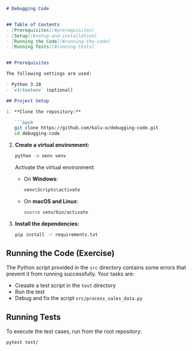 ```markdown
# Debugging Code


## Table of Contents
- [Prerequisites](#prerequisites)
- [Setup](#setup-and-installation)
- [Running the Code](#running-the-code)
- [Running Tests](#running-tests)


## Prerequisites

The following settings are used:

- Python 3.10
- `virtualenv` (optional)

## Project Setup

1. **Clone the repository:**

   ```bash
   git clone https://github.com/kalu-o/debugging-code.git
   cd debugging-code
   ```

2. **Create a virtual environment:**

   ```bash
   python -m venv venv
   ```

   Activate the virtual environment:

   - On **Windows**:

     ```bash
     venv\Scripts\activate
     ```

   - On **macOS and Linux**:

     ```bash
     source venv/bin/activate
     ```

3. **Install the dependencies:**

   ```bash
   pip install -r requirements.txt
   ```

## Running the Code (Exercise)

The Python script provided in the `src` directory contains some errors that prevent it from running successfully. Your tasks are:
- Creaate a test script in the `test` directory
- Run the test
- Debug and fix the script `src/process_sales_data.py`

## Running Tests

To execute the test cases, run from the root repository:

```bash
pytest test/
```


